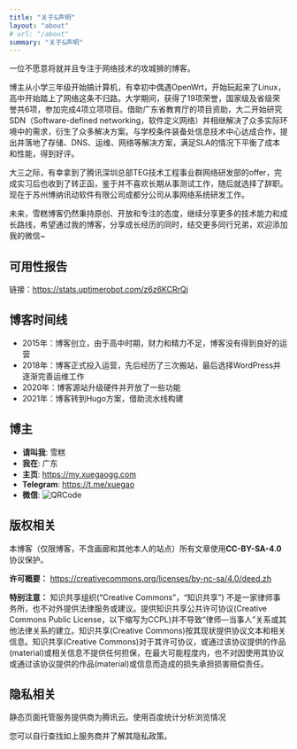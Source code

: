```yaml
---
title: "关于&声明"
layout: "about"
# url: "/about"
summary: "关于&声明"
---
```


一位不愿意将就并且专注于网络技术的攻城狮的博客。

博主从小学三年级开始搞计算机，有幸初中偶遇OpenWrt，开始玩起来了Linux，高中开始踏上了网络这条不归路。大学期间，获得了19项荣誉，国家级及省级荣誉共6项，参加完成4项立项项目。借助广东省教育厅的项目资助，大二开始研究SDN（Software-defined networking，软件定义网络）并相继解决了众多实际环境中的需求，衍生了众多解决方案。与学校条件装备处信息技术中心达成合作，提出并落地了存储、DNS、运维、网络等解决方案，满足SLA的情况下平衡了成本和性能，得到好评。

大三之际，有幸拿到了腾讯深圳总部TEG技术工程事业群网络研发部的offer，完成实习后也收到了转正函，鉴于并不喜欢长期从事测试工作，随后就选择了辞职。现在于苏州博纳讯动软件有限公司成都分公司从事网络系统研发工作。

未来，雪糕博客仍然秉持原创、开放和专注的态度，继续分享更多的技术能力和成长路线，希望通过我的博客，分享成长经历的同时，结交更多同行兄弟，欢迎添加我的微信~

## 可用性报告

链接：https://stats.uptimerobot.com/z6z6KCRrQj

## 博客时间线

* 2015年：博客创立，由于高中时期，财力和精力不足，博客没有得到良好的运营
* 2018年：博客正式投入运营，先后经历了三次搬站，最后选择WordPress并逐渐完善运维工作
* 2020年：博客源站升级硬件并开放了一些功能
* 2021年：博客转到Hugo方案，借助流水线构建

## 博主

* **请叫我**: 雪糕
* **我在**: 广东
* **主页**: https://my.xuegaogg.com
* **Telegram**: https://t.me/xuegao
* **微信**: ![QRCode](./1570499832-WeChat.png)

## 版权相关

本博客（仅限博客，不含画廊和其他本人的站点）所有文章使用**CC-BY-SA-4.0**协议保护。

**许可概要：** https://creativecommons.org/licenses/by-nc-sa/4.0/deed.zh

**特别注意：** 知识共享组织(“Creative Commons”，“知识共享”) 不是一家律师事务所，也不对外提供法律服务或建议。提供知识共享公共许可协议(Creative Commons Public License，以下缩写为CCPL)并不导致“律师—当事人”关系或其他法律关系的建立。知识共享(Creative Commons)按其现状提供协议文本和相关信息。知识共享(Creative Commons)对于其许可协议，或通过该协议提供的作品(material)或相关信息不提供任何担保，在最大可能程度内，也不对因使用其协议或通过该协议提供的作品(material)或信息而造成的损失承担损害赔偿责任。

## 隐私相关

静态页面托管服务提供商为腾讯云。使用百度统计分析浏览情况

您可以自行查找如上服务商并了解其隐私政策。